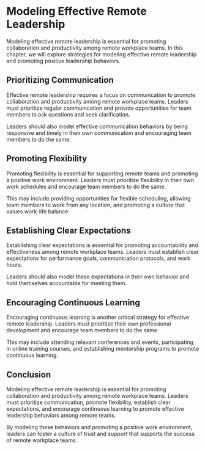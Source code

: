 Modeling Effective Remote Leadership
===================================================================

Modeling effective remote leadership is essential for promoting collaboration and productivity among remote workplace teams. In this chapter, we will explore strategies for modeling effective remote leadership and promoting positive leadership behaviors.

Prioritizing Communication
--------------------------

Effective remote leadership requires a focus on communication to promote collaboration and productivity among remote workplace teams. Leaders must prioritize regular communication and provide opportunities for team members to ask questions and seek clarification.

Leaders should also model effective communication behaviors by being responsive and timely in their own communication and encouraging team members to do the same.

Promoting Flexibility
---------------------

Promoting flexibility is essential for supporting remote teams and promoting a positive work environment. Leaders must prioritize flexibility in their own work schedules and encourage team members to do the same.

This may include providing opportunities for flexible scheduling, allowing team members to work from any location, and promoting a culture that values work-life balance.

Establishing Clear Expectations
-------------------------------

Establishing clear expectations is essential for promoting accountability and effectiveness among remote workplace teams. Leaders must establish clear expectations for performance goals, communication protocols, and work hours.

Leaders should also model these expectations in their own behavior and hold themselves accountable for meeting them.

Encouraging Continuous Learning
-------------------------------

Encouraging continuous learning is another critical strategy for effective remote leadership. Leaders must prioritize their own professional development and encourage team members to do the same.

This may include attending relevant conferences and events, participating in online training courses, and establishing mentorship programs to promote continuous learning.

Conclusion
----------

Modeling effective remote leadership is essential for promoting collaboration and productivity among remote workplace teams. Leaders must prioritize communication, promote flexibility, establish clear expectations, and encourage continuous learning to promote effective leadership behaviors among remote teams.

By modeling these behaviors and promoting a positive work environment, leaders can foster a culture of trust and support that supports the success of remote workplace teams.
